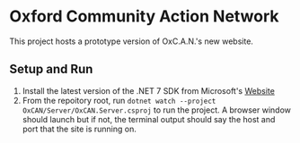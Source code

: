# Oxford Community Action Network
This project hosts a prototype version of OxC.A.N.'s new website.
## Setup and Run
1. Install the latest version of the .NET 7 SDK from Microsoft's [Website](https://dotnet.microsoft.com/en-us/download/dotnet/7.0)
1. From the repoitory root, run `dotnet watch --project OxCAN/Server/OxCAN.Server.csproj` to run the project. A browser window should launch but if not, the terminal output should say the host and port that the site is running on.